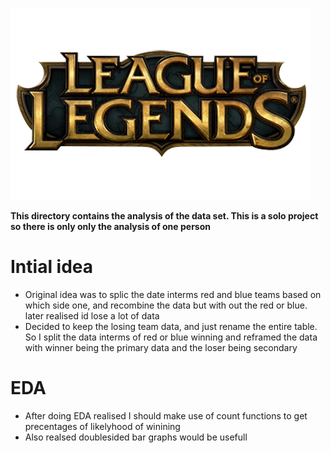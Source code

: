 ![League of Legends logo](../../images/logo.png)


**This directory contains the analysis of the data set. This is a solo project so there is only only the analysis of one person**



<h1>Intial idea</h1>

- Original idea was to splic the date interms red and blue teams based on which side one, and recombine the data but with out the red or blue. later realised id lose a lot of data 
- Decided to keep the losing team data, and just rename the entire table. So I split the data interms of red or blue winning and reframed the data with winner being the primary data and the loser being secondary

<h1> EDA </h1>

- After doing EDA realised I should make use of count functions to get precentages of likelyhood of winining
- Also realsed doublesided bar graphs would be usefull
